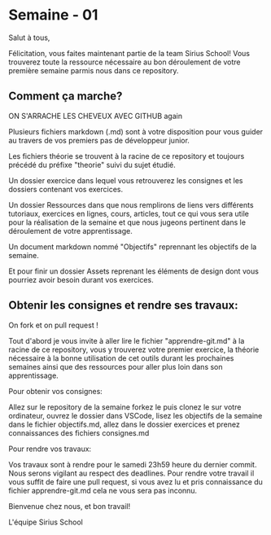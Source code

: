 # Semaine - 01

Salut à tous,

Félicitation, vous faites maintenant partie de la team Sirius School!
Vous trouverez toute la ressource nécessaire au bon déroulement de votre première semaine parmis nous dans ce repository.

## Comment ça marche?

ON S'ARRACHE LES CHEVEUX AVEC GITHUB
again

Plusieurs fichiers markdown (.md) sont à votre disposition pour vous guider au travers de vos premiers pas de développeur junior.

Les fichiers théorie se trouvent à la racine de ce repository et toujours précédé du préfixe "theorie" suivi du sujet étudié.

Un dossier exercice dans lequel vous retrouverez les consignes et les dossiers contenant vos exercices.

Un dossier Ressources dans que nous remplirons de liens vers différents tutoriaux, exercices en lignes, cours, articles, tout ce qui vous sera utile pour la réalisation de la semaine et que nous jugeons pertinent dans le déroulement de votre apprentissage.

Un document markdown nommé "Objectifs" reprennant les objectifs de la semaine.

Et pour finir un dossier Assets reprenant les éléments de design dont vous pourriez avoir besoin durant vos exercices.

## Obtenir les consignes et rendre ses travaux:

On fork et on pull request !

Tout d'abord je vous invite à aller lire le fichier "apprendre-git.md" à la racine de ce repository, vous y trouverez votre premier exercice, la théorie nécessaire à la bonne utilisation de cet outils durant les prochaines semaines ainsi que des ressources pour aller plus loin dans son apprentissage.

Pour obtenir vos consignes:

Allez sur le repository de la semaine forkez le puis clonez le sur votre ordinateur, ouvrez le dossier dans VSCode, lisez les objectifs de la semaine dans le fichier objectifs.md, allez dans le dossier exercices et prenez connaissances des fichiers consignes.md

Pour rendre vos travaux:

Vos travaux sont à rendre pour le samedi 23h59 heure du dernier commit.
Nous serons vigilant au respect des deadlines.
Pour rendre votre travail il vous suffit de faire une pull request, si vous avez lu et pris connaissance du fichier apprendre-git.md cela ne vous sera pas inconnu.

Bienvenue chez nous, et bon travail!

L'équipe Sirius School
